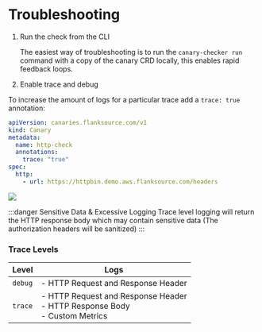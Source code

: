 # Troubleshooting

1. Run the check from the CLI

   The easiest way of troubleshooting is to run the `canary-checker run` command with a copy of the canary CRD locally, this enables rapid feedback loops.

1. Enable trace and debug

  To increase the amount of logs for a particular trace add a `trace: true` annotation:

  ```yaml trace.yaml
  apiVersion: canaries.flanksource.com/v1
  kind: Canary
  metadata:
    name: http-check
    annotations:
      trace: "true"
  spec:
    http:
      - url: https://httpbin.demo.aws.flanksource.com/headers
  ```

  ![](/img/trace-screenshot.png)

  :::danger Sensitive Data & Excessive Logging
  Trace level logging will return the HTTP response body which may contain sensitive data (The authorization headers will be sanitized)
  :::



### Trace Levels

| Level   | Logs                                                         |
| ------- | ------------------------------------------------------------ |
| `debug` | - HTTP Request and Response Header                           |
| `trace` | - HTTP Request and Response Header <br/>- HTTP Response Body <br />- Custom Metrics |

